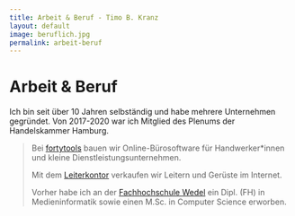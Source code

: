 ```yaml
---
title: Arbeit & Beruf - Timo B. Kranz
layout: default
image: beruflich.jpg
permalink: arbeit-beruf
---
```


# Arbeit & Beruf

Ich bin seit über 10 Jahren selbständig und habe mehrere Unternehmen gegründet.
Von 2017-2020 war ich Mitglied des Plenums der Handelskammer Hamburg.

> Bei [fortytools](https://www.fortytools.com) bauen wir Online-Bürosoftware für Handwerker*innen und kleine Dienstleistungsunternehmen.
>
> Mit dem [Leiterkontor](https://www.leiterkontor.de) verkaufen wir Leitern und Gerüste im Internet.
>
> Vorher habe ich an der [Fachhochschule Wedel](https://www.fh-wedel.de) ein Dipl. (FH) in Medieninformatik sowie
> einen M.Sc. in Computer Science erworben.
